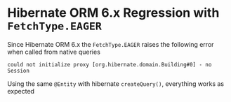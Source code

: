 # Hibernate ORM 6.x Regression with `FetchType.EAGER`

Since Hibernate ORM 6.x the `FetchType.EAGER` raises the following error when called from native queries

	could not initialize proxy [org.hibernate.domain.Building#0] - no Session

Using the same `@Entity` with hibernate `createQuery()`, everything works as expected